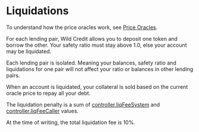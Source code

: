 # Liquidations

To understand how the price oracles work, see [Price Oracles](price-oracles.md).

For each lending pair, Wild Credit allows you to deposit one token and borrow the other. Your safety ratio must stay above 1.0, else your account may be liquidated.

Each lending pair is isolated. Meaning your balances, safety ratio and liquidations for one pair will not affect your ratio or balances in other lending pairs.

When an account is liquidated, your collateral is sold based on the current oracle price to repay all your debt.

The liquidation penalty is a sum of [controller.liqFeeSystem](../contract-docs/controller.md#liqfeesystem) and [controller.liqFeeCaller](../contract-docs/controller.md#liqfeecaller) values.

At the time of writing, the total liquidation fee is 10%.

